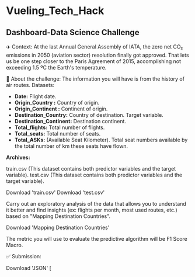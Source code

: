 # Vueling_Tech_Hack
## Dashboard-Data Science Challenge

✈️ Context:
At the last Annual General Assembly of IATA, the zero net CO₂ emissions in 2050 (aviation sector) resolution finally got approved. That lets us be one step closer to the Paris Agreement of 2015, accomplishing not exceeding 1.5 ºC the Earth's temperature.

🦾 About the challenge:
The information you will have is from the history of air routes. Datasets:

* **Date:** Flight date.
* **Origin_Country :** Country of origin.
* **Origin_Continent :** Continent of origin.
* **Destination_Country:** Country of destination. Target variable.
* **Destination_Continent:** Destination continent.
* **Total_flights:** Total number of flights.
* **Total_seats:** Total number of seats.
* **Total_ASKs:** (Available Seat Kilometer). Total seat numbers available by the total number of km these seats have flown.

**Archives:**

train.csv (This dataset contains both predictor variables and the target variable).
test.csv (This dataset contains both predictor variables and the target variable).

Download 'train.csv'
Download 'test.csv'

Carry out an exploratory analysis of the data that allows you to understand it better and find insights (ex: flights per month, most used routes, etc.) based on "Mapping Destination Countries".

Download 'Mapping Destination Countries'

The metric you will use to evaluate the predictive algorithm will be F1 Score Macro.

✅ Submission:

Download 'JSON' [
